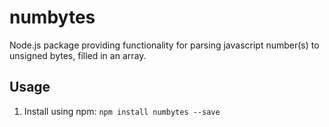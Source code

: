 # numbytes

Node.js package providing functionality for parsing javascript number(s) to unsigned bytes, filled in an array.

## Usage

1. Install using npm:
    `npm install numbytes --save`